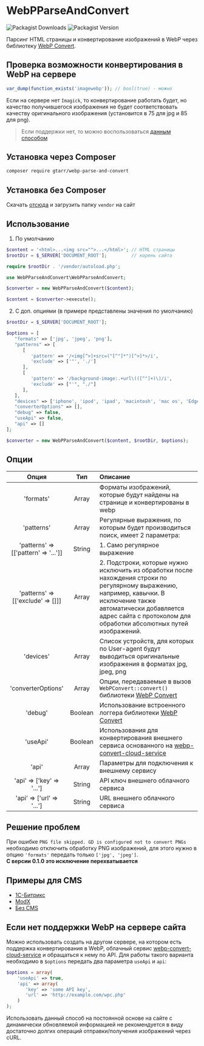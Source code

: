 # WebPParseAndConvert
![Packagist Downloads](https://img.shields.io/packagist/dm/gtarr/webp-parse-and-convert)
![Packagist Version](https://img.shields.io/packagist/v/gtarr/webp-parse-and-convert)

Парсинг HTML страницы и конвертирование изображений в WebP через библиотеку [WebP Convert](https://github.com/rosell-dk/webp-convert).

## Проверка возможности конвертирования в WebP на сервере
```php
var_dump(function_exists('imagewebp')); // bool(true) - можно
```
Если на сервере нет `Imagick`, то конвертирование работать будет, но качество получившегося изображения не будет соответствовать качеству оригинального изображения (установится в 75 для jpg и 85 для png).

> Если поддержки нет, то можно воспользоваться [данным способом](#Если-нет-поддержки-WebP-на-сервере-сайта)

## Установка через Composer
```bash
composer require gtarr/webp-parse-and-convert
```
## Установка без Composer
Скачать [отсюда](https://php-download.com/package/gtarr/webp-parse-and-convert) и загрузить папку `vendor` на сайт
## Использование
1. По умолчанию
```php
$content = '<html>...<img src="">...</html>'; // HTML страницы
$rootDir = $_SERVER['DOCUMENT_ROOT'];         // корень сайта

require $rootDir . '/vendor/autoload.php';

use WebPParseAndConvert\WebPParseAndConvert;

$converter = new WebPParseAndConvert($content);  

$content = $converter->execute();
```
2. C доп. опциями (в примере представлены значения по умолчанию)
```php
$rootDir = $_SERVER['DOCUMENT_ROOT'];

$options = [
   "formats" => ['jpg', 'jpeg', 'png'],
   "patterns" => [
      [
         'pattern' => '/<img[^>]+src=("[^"]*")[^>]*>/i',
         'exclude' => ['"', './']
      ],
      [
         'pattern' => '/background-image:.+url\(([^"]+)\)/i',
         'exclude' => ["'", "./"]
      ],
   ],
   "devices" => ['iphone', 'ipod', 'ipad', 'macintosh', 'mac os', 'Edge', 'MSIE', 'Trident'],
   "converterOptions" => [],
   "debug" => false,
   "useApi" => false,
   "api" => []
];

$converter = new WebPParseAndConvert($content, $rootDir, $options); 
```
## Опции
Опция      | Тип | Описание
:---------:|:---:|:---------
'formats' | Array | Форматы изображений, которые будут найдены на странице и конвертированы в webp 
'patterns' | Array | Регулярные выражения, по которым будет производиться поиск, имеет 2 параметра:
'patterns' => [['pattern' => '...']] | String | 1. Само регулярное выражение
'patterns' => [['exclude'  => []]] | Array | 2. Подстроки, которые нужно исключить из обработки после нахождения строки по регулярному выражению, например, кавычки. В исключение также автоматически добавляется адрес сайта с протоколом для обработки абсолютных путей изображений.
'devices' | Array | Список устройств, для которых по User-agent будут выводиться оригинальные изображения в форматах jpg, jpeg, png
'converterOptions' | Array | Опции, передаваемые в вызов `WebPConvert::convert()` библиотеки [WebP Convert](https://github.com/rosell-dk/webp-convert)
'debug' | Boolean | Использование встроенного логгера библиотеки [WebP Convert](https://github.com/rosell-dk/webp-convert)
'useApi' | Boolean | Использования для конвертирования внешнего сервиса основанного на [webp-convert-cloud-service](https://github.com/rosell-dk/webp-convert-cloud-service)
'api' | Array | Параметры для подключения к внешнему сервису
'api' => ['key' => '...'] | String | API ключ внешнего облачного сервиса
'api' => ['url' => '...'] | String | URL внешнего облачного сервиса

## Решение проблем
При ошибке `PNG file skipped. GD is configured not to convert PNGs` необходимо отключить обработку PNG изображений, для этого нужно в опцию `'formats'` передать только `['jpg', 'jpeg']`.  
**С версии 0.1.0 это исключение перехватывается**
## Примеры для CMS
* [1С-Битрикс](https://github.com/GTaRR/WebPParseAndConvert/wiki/1C-Bitrix)
* [ModX](https://github.com/GTaRR/WebPParseAndConvert/wiki/ModX)
* [Без CMS](https://github.com/GTaRR/WebPParseAndConvert/wiki/%D0%91%D0%B5%D0%B7-CMS)
## Если нет поддержки WebP на сервере сайта
Можно использовать cоздать на другом сервере, на котором есть поддержка конвертирования в WebP, облачный сервис [webp-convert-cloud-service](https://github.com/rosell-dk/webp-convert-cloud-service) и обращаться к нему по API. Для работы такого варианта необходимо в `$options` передать два параметра `useApi` и `api`:
```php
$options = array(
    'useApi' => true,
    'api' => array(
       'key' => 'some API key',
       'url' => 'http://example.com/wpc.php'
    )
);
```
Использовать данный способ на постоянной основе на сайте с динамически обновляемой информацией 
не рекомендуется в виду достаточно долгих операций отправки/получения изображений через cURL.
